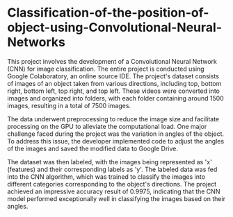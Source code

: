 # Classification-of-the-position-of-object-using-Convolutional-Neural-Networks
This project involves the development of a Convolutional Neural Network (CNN) for image classification. The entire project is conducted using Google Colaboratory, an online source IDE. The project's dataset consists of images of an object taken from various directions, including top, bottom right, bottom left, top right, and top left. These videos were converted into images and organized into folders, with each folder containing around 1500 images, resulting in a total of 7500 images.

The data underwent preprocessing to reduce the image size and facilitate processing on the GPU to alleviate the computational load. One major challenge faced during the project was the variation in angles of the object. To address this issue, the developer implemented code to adjust the angles of the images and saved the modified data to Google Drive.

The dataset was then labeled, with the images being represented as 'x' (features) and their corresponding labels as 'y'. The labeled data was fed into the CNN algorithm, which was trained to classify the images into different categories corresponding to the object's directions. The project achieved an impressive accuracy result of 0.9975, indicating that the CNN model performed exceptionally well in classifying the images based on their angles.
